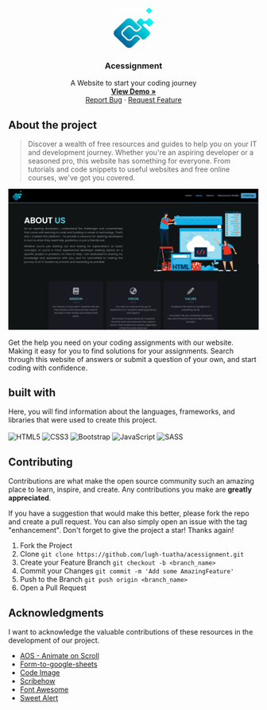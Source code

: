 <div align="center">
  <a href="https://acessignment.vercel.app/">
    <img src="Assets/img/logo/logo.png" alt="Logo" width="80" height="80">
  </a>

  <h3 align="center">Acessignment</h3>

  <p align="center">
    A Website to start your coding journey 
    <br />
    <a href="https://acessignment.vercel.app/"><strong>View Demo »</strong></a>
    <br />
    <a href="https://github.com/lugh-tuatha/acessignment/issues">Report Bug</a>
    ·
    <a href="https://github.com/lugh-tuatha/acessignment/issues">Request Feature</a>
  </p>
</div>

## About the project
> Discover a wealth of free resources and guides to help you on your IT and development journey. Whether you're an aspiring developer or a seasoned pro, this website has something for everyone. From tutorials and code snippets to useful websites and free online courses, we've got you covered.

![](Assets/img/about.png)

Get the help you need on your coding assignments with our website. Making it easy for you to find solutions for your assignments. Search through this website of answers or submit a question of your own, and start coding with confidence.

## built with 
Here, you will find information about the languages, frameworks, and libraries that were used to create this project.
<br> <br>
![HTML5](https://img.shields.io/badge/html5-%23E34F26.svg?style=for-the-badge&logo=html5&logoColor=white)
![CSS3](https://img.shields.io/badge/css3-%231572B6.svg?style=for-the-badge&logo=css3&logoColor=white)
![Bootstrap](https://img.shields.io/badge/bootstrap-%23563D7C.svg?style=for-the-badge&logo=bootstrap&logoColor=white)
![JavaScript](https://img.shields.io/badge/javascript-%23323330.svg?style=for-the-badge&logo=javascript&logoColor=%23F7DF1E)
![SASS](https://img.shields.io/badge/SASS-hotpink.svg?style=for-the-badge&logo=SASS&logoColor=white)

## Contributing
Contributions are what make the open source community such an amazing place to learn, inspire, and create. Any contributions you make are **greatly appreciated**.

If you have a suggestion that would make this better, please fork the repo and create a pull request. You can also simply open an issue with the tag "enhancement".
Don't forget to give the project a star! Thanks again!

1. Fork the Project
2. Clone `git clone https://github.com/lugh-tuatha/acessignment.git`
3. Create your Feature Branch `git checkout -b <branch_name>`
4. Commit your Changes `git commit -m 'Add some AmazingFeature'`
5. Push to the Branch `git push origin <branch_name>`
6. Open a Pull Request

## Acknowledgments
I want to acknowledge the valuable contributions of these resources in the development of our project.
* [AOS - Animate on Scroll](https://github.com/michalsnik/aos/tree/v2)
* [Form-to-google-sheets](https://github.com/jamiewilson/form-to-google-sheets)
* [Code Image](https://app.codeimage.dev/)
* [Scribehow](https://scribehow.com/)
* [Font Awesome](https://fontawesome.com)
* [Sweet Alert](https://sweetalert2.github.io/)


